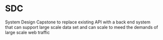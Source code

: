 # SDC
System Design Capstone to replace existing API with a back end system that can support large scale data set and can scale to meed the demands of large scale web traffic
